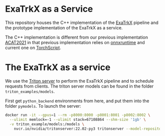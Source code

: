 # ExaTrkX as a Service

This repository houses the C++ implementation of the [ExaTrkX](https://arxiv.org/abs/2103.06995) pipeline
and the prototype implementation of the ExaTrkX as a service. 


The C++ implementation is different from our previous implementation [ACAT2021](https://github.com/exatrkx/exatrkx-acat2021) in
that previous implementation relies on [onnxruntime](https://github.com/microsoft/onnxruntime)
 and current one on [TorchScript](https://pytorch.org/tutorials/advanced/cpp_export.html).

# The ExaTrkX as a service
We use the [Triton server](https://github.com/triton-inference-server) to 
perform the ExaTrkX pipeline and to schedule requests from clients.
The triton server models can be found in the folder `triton_examples/models`.

First get `python_backend` environments from here, and put them into the folder `pymodels`.
To launch the server:
```bash
docker run -it --gpus=1 --rm -p8000:8000 -p8001:8001 -p8002:8002 \
  --ulimit memlock=-1 --ulimit stack=67108864 --shm-size '1gb' \
  -v triton_example/models:/models \
    nvcr.io/nvidia/tritonserver:22.02-py3 tritonserver --model-repository=/models/
```